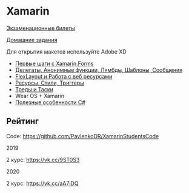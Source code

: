# Xamarin
[Экзаменационные билеты](https://pavlenkodr.github.io/XamarinStudents/Exam)

[Домашние задания](https://pavlenkodr.github.io/XamarinStudents/Hometasks)

Для открытия макетов используйте Adobe XD

* [Первые шаги с Xamarin.Forms](https://pavlenkodr.github.io/XamarinStudents/Lesson1)
* [Делегаты, Анонимные функции, Лямбды, Шаблоны, Сообщения](https://pavlenkodr.github.io/XamarinStudents/Lesson2)
* [FlexLayout и Работа с веб ресурсами](https://pavlenkodr.github.io/XamarinStudents/Lesson3)
* [Ресурсы, Стили, Триггеры](https://pavlenkodr.github.io/XamarinStudents/Lesson4)
* [Треды и Таски](https://pavlenkodr.github.io/XamarinStudents/Lesson6)
* Wear OS + Xamarin
* [Полезные особенности C#](https://pavlenkodr.github.io/XamarinStudents/Lesson5)

## Рейтинг

Code: https://github.com/PavlenkoDR/XamarinStudentsCode

2019

2 курс: https://vk.cc/9ST0S3

2020

2 курс: https://vk.cc/aA7iDQ